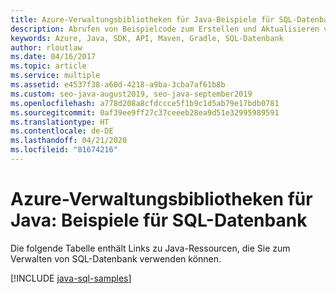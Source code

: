 ```yaml
---
title: Azure-Verwaltungsbibliotheken für Java-Beispiele für SQL-Datenbank
description: Abrufen von Beispielcode zum Erstellen und Aktualisieren von Azure SQL-Datenbanken mit den Azure-Verwaltungsbibliotheken für Java
keywords: Azure, Java, SDK, API, Maven, Gradle, SQL-Datenbank
author: rloutlaw
ms.date: 04/16/2017
ms.topic: article
ms.service: multiple
ms.assetid: e4537f38-a60d-4218-a9ba-3cba7af61b8b
ms.custom: seo-java-august2019, seo-java-september2019
ms.openlocfilehash: a778d208a8cfdccce5f1b9c1d5ab79e17bdb0781
ms.sourcegitcommit: 0af39ee9ff27c37ceeeb28ea9d51e32995989591
ms.translationtype: HT
ms.contentlocale: de-DE
ms.lasthandoff: 04/21/2020
ms.locfileid: "81674216"
---
```

# <a name="azure-management-libraries-for-java---sql-database-samples"></a>Azure-Verwaltungsbibliotheken für Java: Beispiele für SQL-Datenbank

Die folgende Tabelle enthält Links zu Java-Ressourcen, die Sie zum Verwalten von SQL-Datenbank verwenden können.

[!INCLUDE [java-sql-samples](includes/java-sql-samples.md)]